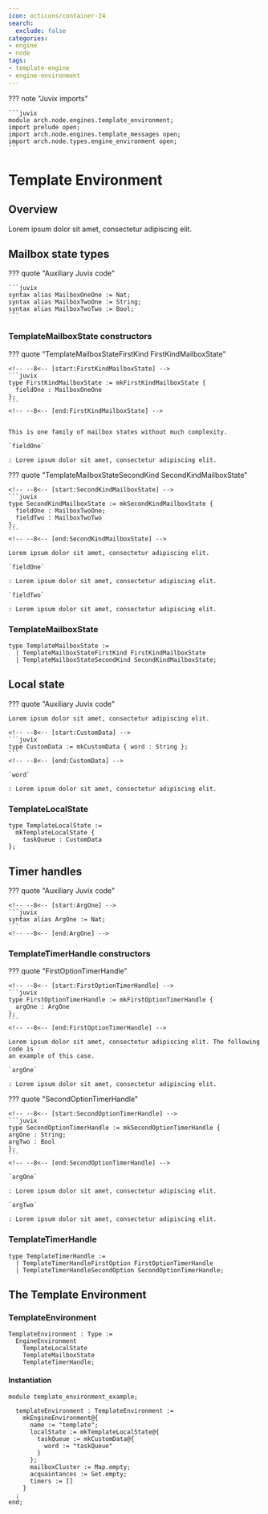 ```yaml
---
icon: octicons/container-24
search:
  exclude: false
categories:
- engine
- node
tags:
- template-engine
- engine-environment
---
```


??? note "Juvix imports"

    ```juvix
    module arch.node.engines.template_environment;
    import prelude open;
    import arch.node.engines.template_messages open;
    import arch.node.types.engine_environment open;
    ```

# Template Environment

## Overview

Lorem ipsum dolor sit amet, consectetur adipiscing elit.

## Mailbox state types

??? quote "Auxiliary Juvix code"

    ```juvix
    syntax alias MailboxOneOne := Nat;
    syntax alias MailboxTwoOne := String;
    syntax alias MailboxTwoTwo := Bool;
    ```

### TemplateMailboxState constructors

??? quote "TemplateMailboxStateFirstKind FirstKindMailboxState"

    <!-- --8<-- [start:FirstKindMailboxState] -->
    ```juvix
    type FirstKindMailboxState := mkFirstKindMailboxState {
      fieldOne : MailboxOneOne
    };
    ```
    <!-- --8<-- [end:FirstKindMailboxState] -->


    This is one family of mailbox states without much complexity.

    `fieldOne`

    : Lorem ipsum dolor sit amet, consectetur adipiscing elit.


??? quote "TemplateMailboxStateSecondKind SecondKindMailboxState"

    <!-- --8<-- [start:SecondKindMailboxState] -->
    ```juvix
    type SecondKindMailboxState := mkSecondKindMailboxState {
      fieldOne : MailboxTwoOne;
      fieldTwo : MailboxTwoTwo
    };
    ```
    <!-- --8<-- [end:SecondKindMailboxState] -->

    Lorem ipsum dolor sit amet, consectetur adipiscing elit.

    `fieldOne`

    : Lorem ipsum dolor sit amet, consectetur adipiscing elit.

    `fieldTwo`

    : Lorem ipsum dolor sit amet, consectetur adipiscing elit.

### TemplateMailboxState

<!-- --8<-- [start:TemplateMailboxState] -->
```juvix
type TemplateMailboxState :=
  | TemplateMailboxStateFirstKind FirstKindMailboxState
  | TemplateMailboxStateSecondKind SecondKindMailboxState;
```
<!-- --8<-- [end:TemplateMailboxState] -->

## Local state

??? quote "Auxiliary Juvix code"

    Lorem ipsum dolor sit amet, consectetur adipiscing elit.

    <!-- --8<-- [start:CustomData] -->
    ```juvix
    type CustomData := mkCustomData { word : String };
    ```
    <!-- --8<-- [end:CustomData] -->

    `word`

    : Lorem ipsum dolor sit amet, consectetur adipiscing elit.

### TemplateLocalState
<!-- --8<-- [start:TemplateLocalState] -->
```juvix
type TemplateLocalState :=
  mkTemplateLocalState {
    taskQueue : CustomData
};
```
<!-- --8<-- [end:TemplateLocalState] -->

## Timer handles

??? quote "Auxiliary Juvix code"

    <!-- --8<-- [start:ArgOne] -->
    ```juvix
    syntax alias ArgOne := Nat;
    ```
    <!-- --8<-- [end:ArgOne] -->

### TemplateTimerHandle constructors

??? quote "FirstOptionTimerHandle"

    <!-- --8<-- [start:FirstOptionTimerHandle] -->
    ```juvix
    type FirstOptionTimerHandle := mkFirstOptionTimerHandle {
      argOne : ArgOne
    };
    ```
    <!-- --8<-- [end:FirstOptionTimerHandle] -->

    Lorem ipsum dolor sit amet, consectetur adipiscing elit. The following code is
    an example of this case.

    `argOne`

    : Lorem ipsum dolor sit amet, consectetur adipiscing elit.

??? quote "SecondOptionTimerHandle"

    <!-- --8<-- [start:SecondOptionTimerHandle] -->
    ```juvix
    type SecondOptionTimerHandle := mkSecondOptionTimerHandle {
    argOne : String;
    argTwo : Bool
    };
    ```
    <!-- --8<-- [end:SecondOptionTimerHandle] -->

    `argOne`

    : Lorem ipsum dolor sit amet, consectetur adipiscing elit.

    `argTwo`

    : Lorem ipsum dolor sit amet, consectetur adipiscing elit.

### TemplateTimerHandle

<!-- --8<-- [start:TemplateTimerHandle] -->
```juvix
type TemplateTimerHandle :=
  | TemplateTimerHandleFirstOption FirstOptionTimerHandle
  | TemplateTimerHandleSecondOption SecondOptionTimerHandle;
```
<!-- --8<-- [end:TemplateTimerHandle] -->

## The Template Environment

### TemplateEnvironment

<!-- --8<-- [start:TemplateEnvironment] -->
```juvix
TemplateEnvironment : Type :=
  EngineEnvironment
    TemplateLocalState
    TemplateMailboxState
    TemplateTimerHandle;
```
<!-- --8<-- [end:TemplateEnvironment] -->

#### Instantiation

<!-- --8<-- [start:templateEnvironment] -->
```juvix extract-module-statements
module template_environment_example;

  templateEnvironment : TemplateEnvironment :=
    mkEngineEnvironment@{
      name := "template";
      localState := mkTemplateLocalState@{
        taskQueue := mkCustomData@{
          word := "taskQueue"
        }
      };
      mailboxCluster := Map.empty;
      acquaintances := Set.empty;
      timers := []
    }
  ;
end;
```
<!-- --8<-- [end:templateEnvironment] -->
